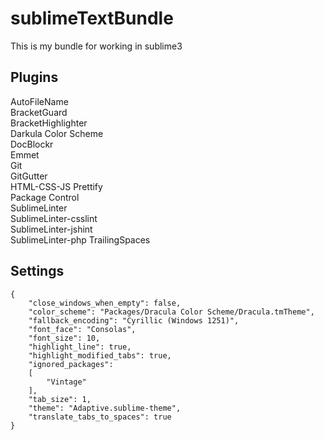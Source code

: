 # sublimeTextBundle
This is my bundle for working in sublime3

## Plugins
AutoFileName   
BracketGuard   
BracketHighlighter   
Darkula Color Scheme   
DocBlockr   
Emmet   
Git   
GitGutter   
HTML-CSS-JS Prettify   
Package Control   
SublimeLinter   
SublimeLinter-csslint   
SublimeLinter-jshint   
SublimeLinter-php
TrailingSpaces

## Settings
```
{
	"close_windows_when_empty": false,
	"color_scheme": "Packages/Dracula Color Scheme/Dracula.tmTheme",
	"fallback_encoding": "Cyrillic (Windows 1251)",
	"font_face": "Consolas",
	"font_size": 10,
	"highlight_line": true,
	"highlight_modified_tabs": true,
	"ignored_packages":
	[
		"Vintage"
	],
	"tab_size": 1,
	"theme": "Adaptive.sublime-theme",
	"translate_tabs_to_spaces": true
}
```
